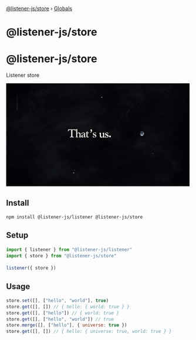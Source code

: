 [@listener-js/store](README.md) › [Globals](globals.md)

# @listener-js/store

# @listener-js/store

Listener store

![store](media/store.png)

## Install

```bash
npm install @listener-js/listener @listener-js/store
```

## Setup

```js
import { listener } from "@listener-js/listener"
import { store } from "@listener-js/store"

listener({ store })
```

## Usage

```js
store.set([], ["hello", "world"], true)
store.get([], []) // { hello: { world: true } }
store.get([], ["hello"]) // { world: true }
store.get([], ["hello", "world"]) // true
store.merge([], ["hello"], { universe: true })
store.get([], []) // { hello: { universe: true, world: true } }
```
